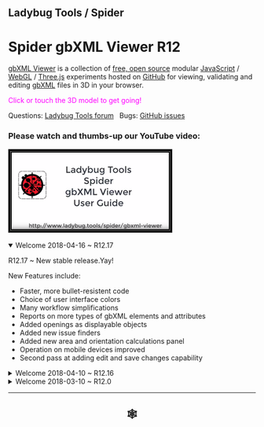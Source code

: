 
## Ladybug Tools / Spider

# Spider gbXML Viewer R12

[gbXML Viewer]( https://github.com/ladybug-tools/spider "Source code on GitHub" ) is a collection of [free, open source]( https://opensource.guide/ "Read all about it at OpenSource Guides" ) modular [JavaScript]( https://developer.mozilla.org/en-US/docs/Web/JavaScript/About_JavaScript "Callout to Brendan" ) / [WebGL]( https://www.khronos.org/webgl/ "Tip of the hat to Ken Russell" ) / [Three.js]( https://threejs.org/ "Hi Mr.doob" ) experiments hosted on [GitHub]( https://github.com/about "Beep for where the geek peeps keep" ) for viewing, validating and editing [gbXML]( http://gbxml.org "Where's your schema today?" ) files in 3D in your browser.

<span style=color:magenta>Click or touch the 3D model to get going!</span>

Questions: [Ladybug Tools forum]( http://discourse.ladybug.tools/c/spider "Hi Mostapha" ) &nbsp; Bugs: [GitHub issues]( https://github.com/ladybug-tools/spider/issues "Say hello to Michal & Theo!" )

### Please watch and thumbs-up our YouTube video:

[![gbXML Viewer User Guide]( ../../../images/gbxml-viewer-user-guide-300px.png )]( https://youtu.be/2QHrbuKIkdY "With music and voiceover by the multi-talented Michalina" )

<!--
<details open>

<summary>Welcome  ~ R.</summary>

</details>
-->

<details open >

<summary>Welcome 2018-04-16  ~ R12.17</summary>

R12.17 ~ New stable release.Yay!

New Features include:
* Faster, more bullet-resistent code
* Choice of user interface colors
* Many workflow simplifications
* Reports on more types of gbXML elements and attributes
* Added openings as displayable objects
* Added new issue finders
* Added new area and orientation calculations panel
* Operation on mobile devices improved
* Second pass at adding edit and save changes capability

</details><details>

<summary>Welcome 2018-04-10 ~ R12.16</summary>

R12.16
HUD / Heads-Up Module
* If gbXML file has only a single space:
	* Formerly: displays blank HUD
	* Now: displays relevant HUD data plus following message 'Model has only a single space, therefore there is no adjacent space data to be shown here.'


R12.15
NUM / Numbers Module
	* Add note: 'All quantities shown in this panel are calculated on-the-fly from the coordinate data in the gbXML file'

R12.14
HUD / Right Menu
* Fix polyloop telltales not showing / causing JavaScript error

R12.13
APP/ All modules
* Fix issues with menu buttons not resetting style on new model load

R12.12
CSS / APP
* Add user selected color themes

APP
* Turn off automatic load of saved changes

R12.10
COR / Core Modules
* Simplify slider code
	* sticks to side
	* Should work better on a phone
* Update core.html so shows all three windows
	* Follows APP menu more closely
CSS
* Works with new slider code
* Various ID name changes




R12.9
CSS
* Widths to rems
* Most all colors by css vars

APP / Application Module
* Rejigged menu / item positions

NUM / Numbers Module
* 2018-03-23 ~ Standardize width of buttons
* Add Michalina's new orientation color palette
* Menu uses HTML details
* Menu add toggle visability buttons
* Add more Orientation features WWR etc

R12.8
* NUM / Numbers Module
	* 2018-03-22 ~ Add select by storey / show in 3D / display attributes
	* 2018-03-22 ~ Add Zones
	* 2018-03-22 ~ Button to show surfaces for total floor area
	* 2018-03-22 ~ Button to show surfaces for exterior area
	* 2018-03-22 ~ Add show orientation by color
	* 2018-03-22 ~ Add show openings / make clickable / App to report
* APP / Application Module
	* Fix reports menu not deleting itself
	*  Make sample file more visible
* HUD / Heads-up Display
	* Fix spaces not showing in HUD select space

Some issues with update in the HUD.

R12.7
* NUM/ Numbers Module
	* Add many new numbers

R12.6
* APP/ Style
	* Trying to learn how to control right menu / let it flow and grow nicely
	* Make 3D model more visible on loading
* APP/Menu
	* Only load changes JSON file when initial default model is loaded
* ISS/Issues module
	* Add 'Surfaces wth close vertex' item
* NUM/Numbers module
	* First commit
R12.5
* SAV/ Save changes
	* Add load ground plane
	* Add load background gradient
	* Add ability to parse files at load time

R12.4
* ISS/Issues module:
	* Add check for undefined CAD Object ID
	* Add check for tiny surfaces
	* Add check for surfaces that contain other surfaces or overlap
		* Currently turned off because uses much time and has found none so far
		* Work-in-progress

R12.3 ~ Most modules working
* Reports 2 menu: simpler code / faster / workflow more streamlined
* Issues: split off from reports / Adjacent spaces items now sorted
* Save changes: now supports loading color schemes
* Right menu has slider

Goals for R12

* Simplify the core modules quite a bit
	* Make things so that Python coders say it's almost as easy as Python
* Split Reports into two modules
	* Reports - Identify spaces, surfaces, storeys etc
		Make selecting things as easy as Heads-up display
	* Issues - Identify duplicate surfaces or surfaces with two identical adjacent spaces etc / find the problem areas
* Maybe start an analysis effort that includes things like Window Wall Ratios

APP and all the test files now seem to co-exist fairly well
* This will be ongoing effort
* Every module in its own folder
* Index and test HTML will be identical in all folders
* Only .js  and read me files in each module need updating

</details><details>

<summary>Welcome 2018-03-10 ~ R12.0 </summary>


R12 First Commit
* Big effort to simplify the core scripts and streamline the loading process
* The index.html for each module folder automatically load the read me file whatever folder its in
	* You can move or copy this index.html file to any folder and it just works
* Standard gv-tmp.hml file to test JavaScript modules. Almost drag and drop into any folder
* All modules use same style sheet
	* Closes: 2018-03-04 ~ Use main style sheet

</details>

***

<h2 onclick=divMenu.scrollTop=0; style=cursor:pointer;text-align:center; title='go to top and, btw, my web is better than your web' > &#x1f578; </h2>
